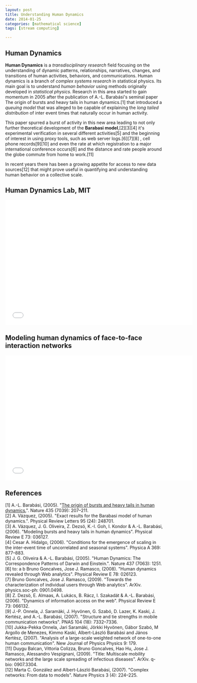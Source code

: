 ```yaml
---
layout: post
title: Understanding Human Dynamics
date: 2014-01-25
categories: [mathematical science]
tags: [stream computing]

---
```


Human Dynamics
---

**Human Dynamics** is a *transdisciplinary research* field focusing on the understanding of dynamic patterns, relationships, narratives, changes, and transitions of human activities, behaviors, and communications. Human dynamics is a branch of *complex systems research* in statistical physics. Its main goal is to understand *human behavior* using methods originally developed in *statistical physics*. Research in this area started to gain momentum in 2005 after the publication of A.-L. Barabási's seminal paper The origin of bursts and heavy tails in human dynamics.[1] that introduced a *queuing model* that was alleged to be capable of explaining the *long tailed distribution* of inter event times that naturally occur in human activity.

This paper spurred a burst of activity in this new area leading to not only further theoretical development of the **Barabasi model**,[2][3][4] it's experimental verification in several different activities[5] and the beginning of interest in using proxy tools, such as web server logs.[6][7][8] , cell phone records[9][10] and even the rate at which registration to a major international conference occurs[6] and the distance and rate people around the globe commute from home to work.[11]

In recent years there has been a growing appetite for access to new data sources[12] that might prove useful in quantifying and understanding human behavior on a collective scale.

Human Dynamics Lab, MIT
---
<iframe width="600" height="400" src="//www.youtube.com/embed/m-Dc3c2MQhQ" frameborder="0" allowfullscreen></iframe>

Modeling human dynamics of face-to-face interaction networks
---
<iframe width="600" height="400" src="//www.youtube.com/embed/BIK5Xyt5J7Q" frameborder="0" allowfullscreen></iframe>



References
---

[1] A.-L. Barabási, (2005). "[The origin of bursts and heavy tails in human dynamics.](http://sungsoo.github.com/images/human-dynamics-nature207.pdf)". Nature 435 (7039): 207–211.  
[2]   A. Vázquez, (2005). "Exact results for the Barabasi model of human dynamics.". Physical Review Letters 95 (24): 248701.  
[3]   A. Vázquez, J. G. Oliveira, Z. Dezsö, K.-I. Goh, I. Kondor & A.-L. Barabási, (2006). "Modeling bursts and heavy tails in human dynamics". Physical Review E 73: 036127.  
[4]   Cesar A. Hidalgo, (2006). "Conditions for the emergence of scaling in the inter-event time of uncorrelated and seasonal systems". Physica A 369: 877–883.   
[5]   J. G. Oliveira & A.-L. Barabási, (2005). "Human Dynamics: The Correspondence Patterns of Darwin and Einstein.". Nature 437 (7063): 1251.   
[6]  to: a b Bruno Goncalves, Jose J. Ramasco, (2008). "Human dynamics revealed through Web analytics". Physical Review E 78: 026123.   
[7]   Bruno Goncalves, Jose J. Ramasco, (2009). "Towards the characterization of individual users through Web analytics". ArXiv. physics.soc-ph: 0901.0498.  
[8]   Z. Dezsö, E. Almaas, A. Lukács, B. Rácz, I. Szakadát & A.-L. Barabási, (2006). "Dynamics of information access on the web". Physical Review E 73: 066132.   
[9]   J.-P. Onnela, J. Saramäki, J. Hyvönen, G. Szabó, D. Lazer, K. Kaski, J. Kertész, and A.-L. Barabási, (2007). "Structure and tie strengths in mobile communication networks". PNAS 104 (18): 7332–7336.   
[10]   Jukka-Pekka Onnela, Jari Saramäki, Jörkki Hyvönen, Gábor Szabó, M Argollo de Menezes, Kimmo Kaski, Albert-László Barabási and János Kertèsz, (2007). "Analysis of a large-scale weighted network of one-to-one human communication". New Journal of Physics Physics 9: 179.   
[11]   Duygu Balcan, Vittoria Colizza, Bruno Goncalves, Hao Hu, Jose J. Ramasco, Alessandro Vespignani, (2009). "Title: Multiscale mobility networks and the large scale spreading of infectious diseases". ArXiv. q-bio: 0907.3304.  
[12]   Marta C. González and Albert-László Barabási, (2007). "Complex networks: From data to models". Nature Physics 3 (4): 224–225. 
